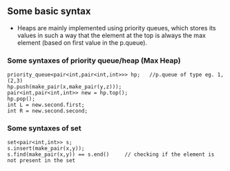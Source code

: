 ## Some basic syntax
- Heaps are mainly implemented using priority queues, which stores its values in such a way that the element at the top is always the max element (based on first value in the p.queue).

### Some syntaxes of priority queue/heap (Max Heap)
```
priority_queue<pair<int,pair<int,int>>> hp;   //p.queue of type eg. 1,(2,3) 
hp.push(make_pair(x,make_pair(y,z)));
pair<int,pair<int,int>> new = hp.top();
hp.pop();
int L = new.second.first;
int R = new.second.second;
```

### Some syntaxes of set
```
set<pair<int,int>> s;
s.insert(make_pair(x,y));
s.find(make_pair(x,y)) == s.end()     // checking if the element is not present in the set
```
